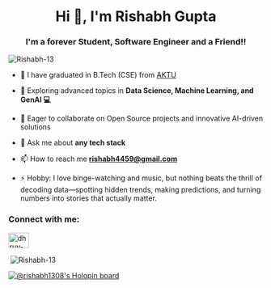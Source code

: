<h1 align="center">Hi 👋, I'm Rishabh Gupta</h1>
<h3 align="center">I'm a forever Student, Software Engineer and a Friend!!</h3>

<p align="left"> <img src="https://komarev.com/ghpvc/?username=Rishabh-13&label=Profile%20views&color=0e75b6&style=flat" alt="Rishabh-13" /> </p>


- 🔭 I have graduated in B.Tech (CSE) from [AKTU](https://aktu.ac.in/)

- 🚀 Exploring advanced topics in **Data Science, Machine Learning, and GenAI 💻**

- 🤝 Eager to collaborate on Open Source projects and innovative AI-driven solutions

- 💬 Ask me about **any tech stack**

- 📫 How to reach me **rishabh4459@gmail.com**

- ⚡ Hobby: I love binge-watching and music, but nothing beats the thrill of decoding data—spotting hidden trends, making predictions, and turning numbers into stories that actually matter.

<h3 align="left">Connect with me:</h3>
<p align="left">
<!-- <a href="https://twitter.com/" target="blank"><img align="center" src="https://raw.githubusercontent.com/rahuldkjain/github-profile-readme-generator/master/src/images/icons/Social/twitter.svg" alt="dhruv09d" height="30" width="40" /></a> -->
<a href="https://linkedin.com/in/rishabh-gupta-03a947194" target="blank"><img align="center" src="https://raw.githubusercontent.com/rahuldkjain/github-profile-readme-generator/master/src/images/icons/Social/linked-in-alt.svg" alt="dhruv-singh-25ba02172" height="30" width="40" /></a>
<!-- <a href="https://instagram.com//" target="blank"><img align="center" src="https://raw.githubusercontent.com/rahuldkjain/github-profile-readme-generator/master/src/images/icons/Social/instagram.svg" alt="max09d_" height="30" width="40" /></a> -->
<!-- <a href="https://www.hackerrank.com/" target="blank"><img align="center" src="https://raw.githubusercontent.com/rahuldkjain/github-profile-readme-generator/master/src/images/icons/Social/hackerrank.svg" alt="dhruvdagar1999" height="30" width="40" /></a> -->
<!-- <a href="https://www.leetcode.com/" target="blank"><img align="center" src="https://raw.githubusercontent.com/rahuldkjain/github-profile-readme-generator/master/src/images/icons/Social/leet-code.svg" alt="dhruv09d" height="30" width="40" /></a> -->
</p>


<p>&nbsp;<img align="center" src="https://github-readme-stats.vercel.app/api?username=Rishabh-13&show_icons=true&locale=en" alt="Rishabh-13" /></p>

[![@rishabh1308's Holopin board](https://holopin.me/rishabh1308)](https://holopin.io/@rishabh1308)

